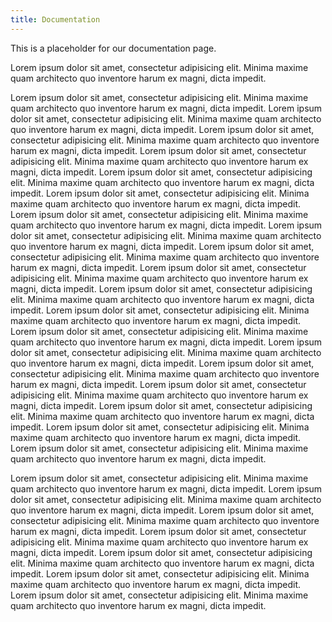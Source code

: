 ```yaml
---
title: Documentation
---
```


This is a placeholder for our documentation page.

Lorem ipsum dolor sit amet, consectetur adipisicing elit. Minima maxime quam architecto quo inventore harum ex magni, dicta impedit.

Lorem ipsum dolor sit amet, consectetur adipisicing elit. Minima maxime quam architecto quo inventore harum ex magni, dicta impedit.
Lorem ipsum dolor sit amet, consectetur adipisicing elit. Minima maxime quam architecto quo inventore harum ex magni, dicta impedit.
Lorem ipsum dolor sit amet, consectetur adipisicing elit. Minima maxime quam architecto quo inventore harum ex magni, dicta impedit.
Lorem ipsum dolor sit amet, consectetur adipisicing elit. Minima maxime quam architecto quo inventore harum ex magni, dicta impedit.
Lorem ipsum dolor sit amet, consectetur adipisicing elit. Minima maxime quam architecto quo inventore harum ex magni, dicta impedit.
Lorem ipsum dolor sit amet, consectetur adipisicing elit. Minima maxime quam architecto quo inventore harum ex magni, dicta impedit.
Lorem ipsum dolor sit amet, consectetur adipisicing elit. Minima maxime quam architecto quo inventore harum ex magni, dicta impedit.
Lorem ipsum dolor sit amet, consectetur adipisicing elit. Minima maxime quam architecto quo inventore harum ex magni, dicta impedit.
Lorem ipsum dolor sit amet, consectetur adipisicing elit. Minima maxime quam architecto quo inventore harum ex magni, dicta impedit.
Lorem ipsum dolor sit amet, consectetur adipisicing elit. Minima maxime quam architecto quo inventore harum ex magni, dicta impedit.
Lorem ipsum dolor sit amet, consectetur adipisicing elit. Minima maxime quam architecto quo inventore harum ex magni, dicta impedit.
Lorem ipsum dolor sit amet, consectetur adipisicing elit. Minima maxime quam architecto quo inventore harum ex magni, dicta impedit.
Lorem ipsum dolor sit amet, consectetur adipisicing elit. Minima maxime quam architecto quo inventore harum ex magni, dicta impedit.
Lorem ipsum dolor sit amet, consectetur adipisicing elit. Minima maxime quam architecto quo inventore harum ex magni, dicta impedit.
Lorem ipsum dolor sit amet, consectetur adipisicing elit. Minima maxime quam architecto quo inventore harum ex magni, dicta impedit.
Lorem ipsum dolor sit amet, consectetur adipisicing elit. Minima maxime quam architecto quo inventore harum ex magni, dicta impedit.
Lorem ipsum dolor sit amet, consectetur adipisicing elit. Minima maxime quam architecto quo inventore harum ex magni, dicta impedit.
Lorem ipsum dolor sit amet, consectetur adipisicing elit. Minima maxime quam architecto quo inventore harum ex magni, dicta impedit.
Lorem ipsum dolor sit amet, consectetur adipisicing elit. Minima maxime quam architecto quo inventore harum ex magni, dicta impedit.




Lorem ipsum dolor sit amet, consectetur adipisicing elit. Minima maxime quam architecto quo inventore harum ex magni, dicta impedit.
Lorem ipsum dolor sit amet, consectetur adipisicing elit. Minima maxime quam architecto quo inventore harum ex magni, dicta impedit.
Lorem ipsum dolor sit amet, consectetur adipisicing elit. Minima maxime quam architecto quo inventore harum ex magni, dicta impedit.
Lorem ipsum dolor sit amet, consectetur adipisicing elit. Minima maxime quam architecto quo inventore harum ex magni, dicta impedit.
Lorem ipsum dolor sit amet, consectetur adipisicing elit. Minima maxime quam architecto quo inventore harum ex magni, dicta impedit.
Lorem ipsum dolor sit amet, consectetur adipisicing elit. Minima maxime quam architecto quo inventore harum ex magni, dicta impedit.
Lorem ipsum dolor sit amet, consectetur adipisicing elit. Minima maxime quam architecto quo inventore harum ex magni, dicta impedit.
